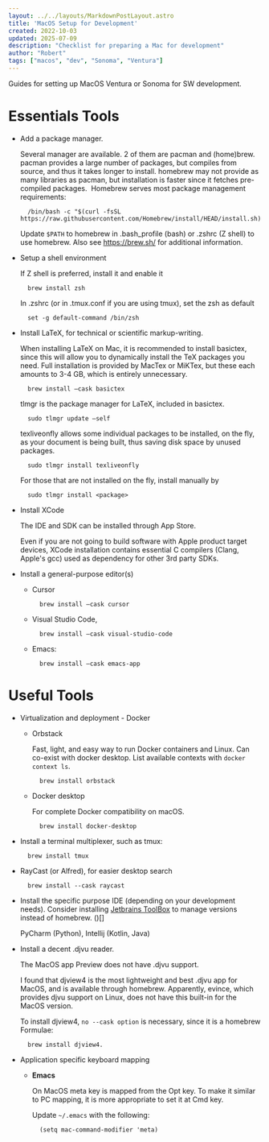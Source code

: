```yaml
---
layout: ../../layouts/MarkdownPostLayout.astro
title: 'MacOS Setup for Development'
created: 2022-10-03
updated: 2025-07-09
description: "Checklist for preparing a Mac for development"
author: "Robert"
tags: ["macos", "dev", "Sonoma", "Ventura"]
---
```



Guides for setting up MacOS Ventura or Sonoma for SW development.

# Essentials Tools

* Add a package manager.

    Several manager are available. 2 of them are pacman and (home)brew. 
pacman provides a large number of packages, but compiles from source, and thus it takes longer to install. homebrew may not provide as many libraries as pacman, but installation is faster since it fetches pre-compiled packages. 
Homebrew serves most package management requirements: 

        /bin/bash -c "$(curl -fsSL https://raw.githubusercontent.com/Homebrew/install/HEAD/install.sh)"

    Update `$PATH` to homebrew in .bash_profile (bash) or .zshrc (Z shell) to use homebrew. Also see  https://brew.sh/ for additional information.

* Setup a shell environment

    If Z shell is preferred, install it and enable it 

        brew install zsh

    In .zshrc (or in .tmux.conf if you are using tmux), set the zsh as default

        set -g default-command /bin/zsh 

* Install LaTeX, for technical or scientific markup-writing. 

    When installing LaTeX on Mac, it is recommended to install basictex, since this will allow you to dynamically install the TeX packages you need. Full installation is provided by MacTex or MiKTex, but these each amounts to 3-4 GB, which is entirely unnecessary. 

        brew install —cask basictex

    tlmgr is the package manager for LaTeX, included in basictex. 

        sudo tlmgr update —self

    texliveonfly allows some individual packages to be installed, on the fly, as your document is being built, thus saving disk space by unused packages.

        sudo tlmgr install texliveonfly

    For those that are not installed on the fly, install manually by

        sudo tlmgr install <package>

* Install XCode

    The IDE and SDK can be installed through App Store.

    Even if you are not going to build software with Apple product target devices, XCode installation contains essential C compilers (Clang, Apple's gcc) used as dependency for other 3rd party SDKs.  

* Install a general-purpose editor(s)

    * Cursor

            brew install —cask cursor

    * Visual Studio Code,

            brew install —cask visual-studio-code

    * Emacs: 
    
            brew install —cask emacs-app

# Useful Tools

* Virtualization and deployment - Docker

    * Orbstack

      Fast, light, and easy way to run Docker containers and Linux. 
      Can co-exist with docker desktop. List available contexts with `docker context ls`. 

            brew install orbstack

    * Docker desktop

      For complete Docker compatibility on macOS.

            brew install docker-desktop





* Install a terminal multiplexer, such as tmux:

        brew install tmux

* RayCast (or Alfred), for easier desktop search

        brew install --cask raycast

* Install the specific purpose IDE (depending on your development needs). Consider installing [Jetbrains ToolBox](https://www.jetbrains.com/toolbox-app/) to manage versions instead of homebrew. ()[]

    PyCharm (Python), Intellij (Kotlin, Java)

* Install a decent .djvu reader.

    The MacOS app Preview does not have .djvu support. 

    I found that djview4 is the most lightweight and best .djvu app for MacOS, and is available through homebrew. Apparently, evince, which provides djvu support on Linux, does not have this built-in for the MacOS version. 

    To install djview4, `no --cask option` is necessary, since it is a homebrew Formulae:

        brew install djview4.

* Application specific keyboard mapping

    * **Emacs**

        On MacOS meta key is mapped from the Opt key. To make it similar to PC mapping, it is more appropriate to set it at Cmd key.

        Update `~/.emacs` with the following:

            (setq mac-command-modifier 'meta)
